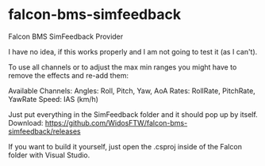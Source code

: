 # falcon-bms-simfeedback



Falcon BMS SimFeedback Provider



I have no idea, if this works properly and I am not going to test it (as I can't).

To use all channels or to adjust the max min ranges you might have to remove the effects and re-add them:

Available Channels:
Angles: Roll, Pitch, Yaw, AoA
Rates: RollRate, PitchRate, YawRate
Speed: IAS (km/h)

Just put everything in the SimFeedback folder and it should pop up by itself.
Download:
https://github.com/WidosFTW/falcon-bms-simfeedback/releases


If you want to build it yourself, just open the .csproj inside of the Falcon folder with Visual Studio.